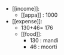 - [[income]]:
	- [[appa]] : 1000
- [[expense]]:
	- 130+46= 176
	- [[food]]:
		- 130 : mandi
		- 46 : moorti